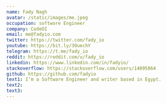 ```yaml
---
name: Fady Nagh
avatar: /static/images/me.jpeg
occupation: softwore Engineer
company: CodeOI
email: me@fadyio.com
twitter: https://twitter.com/fady_io
youtube: https://bit.ly/3OuechY
telegram: https://t.me/fady_io
reddit: https://reddit.com/u/fady_io
linkedin: https://www.linkedin.com/in/fadyio/
stackoverflow: https://stackoverflow.com/users/14895864
github: https://github.com/fadyio
text1: I’m a Software Engineer and writer based in Egypt.
text2: 
text3:
---
```

